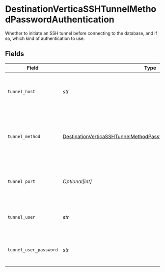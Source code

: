 # DestinationVerticaSSHTunnelMethodPasswordAuthentication

Whether to initiate an SSH tunnel before connecting to the database, and if so, which kind of authentication to use.


## Fields

| Field                                                                                                                                                             | Type                                                                                                                                                              | Required                                                                                                                                                          | Description                                                                                                                                                       | Example                                                                                                                                                           |
| ----------------------------------------------------------------------------------------------------------------------------------------------------------------- | ----------------------------------------------------------------------------------------------------------------------------------------------------------------- | ----------------------------------------------------------------------------------------------------------------------------------------------------------------- | ----------------------------------------------------------------------------------------------------------------------------------------------------------------- | ----------------------------------------------------------------------------------------------------------------------------------------------------------------- |
| `tunnel_host`                                                                                                                                                     | *str*                                                                                                                                                             | :heavy_check_mark:                                                                                                                                                | Hostname of the jump server host that allows inbound ssh tunnel.                                                                                                  |                                                                                                                                                                   |
| `tunnel_method`                                                                                                                                                   | [DestinationVerticaSSHTunnelMethodPasswordAuthenticationTunnelMethod](../../models/shared/destinationverticasshtunnelmethodpasswordauthenticationtunnelmethod.md) | :heavy_check_mark:                                                                                                                                                | Connect through a jump server tunnel host using username and password authentication                                                                              |                                                                                                                                                                   |
| `tunnel_port`                                                                                                                                                     | *Optional[int]*                                                                                                                                                   | :heavy_minus_sign:                                                                                                                                                | Port on the proxy/jump server that accepts inbound ssh connections.                                                                                               | 22                                                                                                                                                                |
| `tunnel_user`                                                                                                                                                     | *str*                                                                                                                                                             | :heavy_check_mark:                                                                                                                                                | OS-level username for logging into the jump server host                                                                                                           |                                                                                                                                                                   |
| `tunnel_user_password`                                                                                                                                            | *str*                                                                                                                                                             | :heavy_check_mark:                                                                                                                                                | OS-level password for logging into the jump server host                                                                                                           |                                                                                                                                                                   |